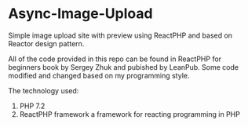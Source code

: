 # Async-Image-Upload
Simple image upload site with preview using ReactPHP and based on Reactor design pattern.

All of the code provided in this repo can be found in ReactPHP for beginners book by Sergey Zhuk and pubished by LeanPub.
Some code modified and changed based on my programming style.

The technology used:
1. PHP 7.2
2. ReactPHP framework a framework for reacting programming in PHP
